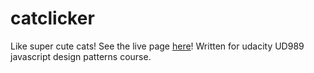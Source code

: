 # catclicker
Like super cute cats! See the live page [here](https://jmromeo.github.io/catclicker/)! Written for udacity UD989 javascript design patterns course.
